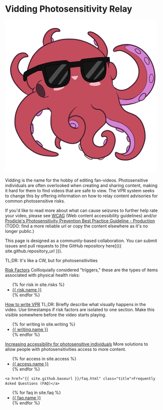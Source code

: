 # Vidding Photosensitivity Relay
<img title="Enby, a pink octopus with sunglasses, by artist James Eden" src="img/enby_octopus_by_jameseden.png" height="500px">

 Vidding is the name for the hobby of editing fan-videos. Photosensitive individuals are often overlooked when creating and sharing content, making it hard for them to find videos that are safe to view. The VPR system seeks to change this by offering information on how to relay content advisories for common photosensitive risks.

If you'd like to read more about what can cause seizures to further help rate your video, please see [WCAG](https://www.w3.org/TR/UNDERSTANDING-WCAG20/seizure-does-not-violate.html) (Web content accessibility guidelines) and/or [Prodicle's Photosensitivity Prevention Best Practice Guideline - Production](https://web.archive.org/web/20211130113204/https://help.prodicle.com/hc/en-us/articles/360044218174-Photosensitivity-Prevention-Best-Practice-Guideline-Production) (TODO: find a more reliable url or copy the content elsewhere as it's no longer public.)

This page is designed as a community-based collaboration. You can submit issues and pull requests to [the GitHub repository here]({{ site.github.repository_url }}).

<div class="notice">TL;DR: It's like a CW, but for photosensitivities</div>

<a class ="title" href="{{ site.github.baseurl }}/risks.html">Risk Factors</a>
Collloquially considered "triggers," these are the types of items associated with physical health risks:
  <ul>
{% for risk in site.risks %}
    <li><a href="{{site.github.baseurl}}/risks.html#{{ risk.shortcode }}">{{ risk.name }}</a></li>
{% endfor %}
  </ul>

<a href="{{ site.github.baseurl }}/writing.html" class="title">How to write VPR</a>
TL;DR: Briefly describe what visually happens in the video. Use timestamps if risk factors are isolated to one section.
Make this visible somewhere before the video starts playing.
  <ul>
{% for writing in site.writing %}
    <li><a href="{{site.github.baseurl}}/writing.html#{{ writing.shortcode }}">{{ writing.name }}</a></li>
{% endfor %}
  </ul>

  <a href="{{ site.github.baseurl }}/access.html" class="title">Increasing accessibility for photosensitive individuals</a>
More solutions to allow people with photosensitivities access to more content.
  <ul>
{% for access in site.access %}
    <li><a href="{{site.github.baseurl}}/access.html#{{ access.shortcode }}">{{ access.name }}</a></li>
{% endfor %}
  </ul>

    <a href="{{ site.github.baseurl }}/faq.html" class="title">Frequently Asked Questions (FAQ)</a>
  <ul>
{% for faq in site.faq %}
    <li><a href="{{site.github.baseurl}}/faq.html#{{ faq.shortcode }}">{{ faq.name }}</a></li>
{% endfor %}
  </ul>